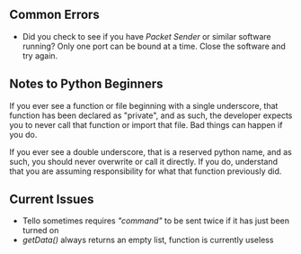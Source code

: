 ## Common Errors
- Did you check to see if you have *Packet Sender* or similar software running? Only one port can be bound at a time.
Close the software and try again.
## Notes to Python Beginners
If you ever see a function or file beginning with a single underscore, that function has been declared as "private",
and as such, the developer expects you to never call that function or import that file. Bad things can happen if you do.

If you ever see a double underscore, that is a reserved python name, and as such, you should never overwrite or call it 
directly. If you do, understand that you are assuming responsibility for what that function previously did.
## Current Issues
- Tello sometimes requires *"command"* to be sent twice if it has just been turned on
- *getData()* always returns an empty list, function is currently useless